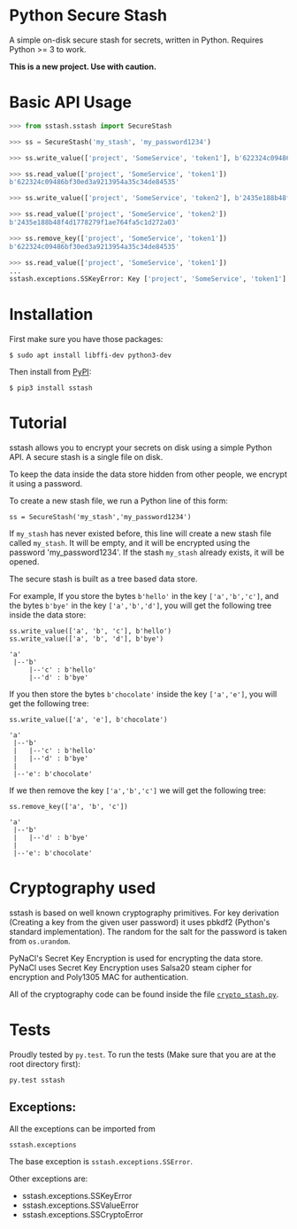 # Python Secure Stash

A simple on-disk secure stash for secrets, written in Python.
Requires Python >= 3 to work.

**This is a new project. Use with caution.**

# Basic API Usage

```python
>>> from sstash.sstash import SecureStash

>>> ss = SecureStash('my_stash', 'my_password1234')

>>> ss.write_value(['project', 'SomeService', 'token1'], b'622324c09486bf30ed3a9213954a35c34de84535')

>>> ss.read_value(['project', 'SomeService', 'token1'])
b'622324c09486bf30ed3a9213954a35c34de84535'

>>> ss.write_value(['project', 'SomeService', 'token2'], b'2435e188b48f4d1778279f1ae764fa5c1d272a03')

>>> ss.read_value(['project', 'SomeService', 'token2'])
b'2435e188b48f4d1778279f1ae764fa5c1d272a03'

>>> ss.remove_key(['project', 'SomeService', 'token1'])
b'622324c09486bf30ed3a9213954a35c34de84535'

>>> ss.read_value(['project', 'SomeService', 'token1'])
...
sstash.exceptions.SSKeyError: Key ['project', 'SomeService', 'token1'] was not found in store.

```

# Installation

First make sure you have those packages:

```
$ sudo apt install libffi-dev python3-dev
```

Then install from [PyPI](https://pypi.python.org/pypi/sstash):

```
$ pip3 install sstash
```

# Tutorial

sstash allows you to encrypt your secrets on disk using a simple Python
API. A secure stash is a single file on disk. 

To keep the data inside the data store hidden from other people, we
encrypt it using a password. 

To create a new stash file, we run a Python line of this form:

```
ss = SecureStash('my_stash','my_password1234')
```

If `my_stash` has never existed before, this line will create a new stash file
called `my_stash`. It will be empty, and it will be encrypted using the
password 'my_password1234'. If the stash `my_stash` already exists, it will
be opened.

The secure stash is built as a tree based data store.

For example, If you store the bytes `b'hello'` in the key `['a','b','c']`,
and the bytes `b'bye'` in the key `['a','b','d']`, you will get the
following tree inside the data store:

```
ss.write_value(['a', 'b', 'c'], b'hello')
ss.write_value(['a', 'b', 'd'], b'bye')

'a'
 |--'b'
     |--'c' : b'hello'
     |--'d' : b'bye'
```

If you then store the bytes `b'chocolate'` inside the key `['a','e']`, you
will get the following tree:

```
ss.write_value(['a', 'e'], b'chocolate')

'a'
 |--'b'
 |   |--'c' : b'hello'
 |   |--'d' : b'bye'
 |
 |--'e': b'chocolate'
```

If we then remove the key ``['a','b','c']`` we will get the following tree:

```
ss.remove_key(['a', 'b', 'c'])

'a'
 |--'b'
 |   |--'d' : b'bye'
 |
 |--'e': b'chocolate'
```

# Cryptography used

sstash is based on well known cryptography primitives. For key derivation
(Creating a key from the given user password) it uses pbkdf2 (Python's standard
implementation).
The random for the salt for the password is taken from `os.urandom`.

PyNaCl's Secret Key Encryption is used for encrypting the data store. PyNaCl
uses Secret Key Encryption uses Salsa20 steam cipher for encryption and
Poly1305 MAC for authentication.

All of the cryptography code can be found inside the file [`crypto_stash.py`](https://raw.githubusercontent.com/realcr/sstash/master/sstash/crypto_stash.py).

# Tests

Proudly tested by `py.test`.
To run the tests (Make sure that you are at the root directory first):

```
py.test sstash 
```

## Exceptions:

All the exceptions can be imported from

```
sstash.exceptions
```

The base exception is `sstash.exceptions.SSError`.

Other exceptions are:

- sstash.exceptions.SSKeyError
- sstash.exceptions.SSValueError
- sstash.exceptions.SSCryptoError

